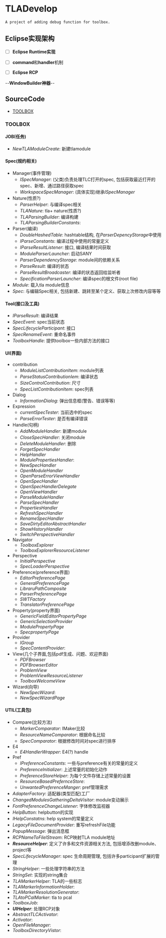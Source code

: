 # TLADevelop

`A project of adding debug function for toolbox.`

## Eclipse实现架构

- [ ] **Eclipse Runtime实现**

- [ ] **command**和**handler**机制

- [ ] **Eclipse RCP**

--**WindowBuilder神器**--

## SourceCode

- [TOOLBOX](###TOOLBOX)

### TOOLBOX

#### JOB(任务)

- *NewTLAModuleCreate*: 新建tlamodule

#### Spec(规约相关)

- Manager(事件管理)
  - *ISpecManager*: (父类)负责处理TLC打开的spec, 包括获取最近打开的spec、新增、通过路径获取spec
  - *WorkspaceSpecManager*: (具体实现)继承*ISpecManager*
- Nature(性质?)
  - *ParserHelper*: 与编译spec相关
  - *TLANature*: tla+ nature(性质?)
  - *TLAParsingBuilder*: 编译构建
  - *TLAParsingBuilderConstants*:
- Parser(编译)
  - *DoubleHashedTable*: hashtable结构, 在*ParserDepencyStorage*中使用
  - *IParseConstants*: 编译过程中使用的常量定义
  - *IParseResultListener*: 接口, 编译结果时间获取
  - *ModuleParserLauncher*: 启动SANY
  - *ParserDependencyStorage*: module间的依赖关系
  - *ParseResult*: 编译的状态
  - *ParseResultBroadcaster*: 编译的状态返回给监听者
  - *SpecificationParserLauncher*: 编译spec的根文件(root file)
- *Module*: 载入tla module信息
- *Spec*: 与编辑Spec相关, 包括新建、跳转至某个定义、获取上次修改内容等等
  
#### Tool(接口及工具)

  - *IParseResult*: 编译结果
  - *SpecEvent*: spec当前状态
  - *SpecLifecycleParticipant*: 接口
  - *SpecRenameEvent*: 重命名事件
  - *ToolboxHandle*: 提供toolbox一些内部方法的接口

#### UI(界面)

- contribution
  - *ModuleListContributionItem*: module列表
  - *ParseStatusContributionIem*: 编译状态
  - *SizeControlContribution*: 尺寸
  - *SpecListContributionItem*: spec列表
- Dialog
  - *InformationDialog*: 弹出信息框(警告、错误等等)
- Expression
  - *currentSpecTester*: 当前选中的spec
  - *ParseErrorTester*: 是否有编译错误
- Handle(句柄)
  - *AddModuleHandler*: 新建module
  - *CloseSpecHandler*: 关闭module
  - *DeleteModuleHandler*: 删除
  - *ForgetSpecHandler*
  - *HelpHandler*
  - *ModulePropertiesHandler*:
  - *NewSpecHandler*
  - *OpenModuleHandler*
  - *OpenParseErrorViewHandler*
  - *OpenSpecHandler*
  - *OpenSpecHandlerDelegate*
  - *OpenViewHandler*
  - *ParseModuleHandler*
  - *ParseSpecHandler*
  - *PropertiesHandler*
  - *RefreshSpecHandler*
  - *RenameSpecHandler*
  - *SaveDirtyEditorAbstractHandler*
  - *ShowHistoryHandler*
  - *SwitchPerspectiveHandler*
- Navigator
  - *ToolboxExplorer*
  - *ToolboxExplorerResourceListener*
- Perspective
  - *InitialPerspective*
  - *SpecLoaderPerspective*
- Preference(preference界面)
  - *EditorPreferencePage*
  - *GeneralPreferencePage*
  - *LibraruPathComposite*
  - *ParserPreferencePage*
  - *SWTFactory*
  - *TranslatorPreferencePage*
- Property(property界面)
  - *GenericFieldEditorPropertyPage*
  - *GenericSelectionProvider*
  - *ModulePropertyPage*
  - *SpecpropertyPage*
- Provider
  - *IGroup*
  - *SpecContentProvider*:
- View(几个子界面,包括pdf生成、问题、欢迎界面)
  - *PDFBrowser*
  - *PDFBrowserEditor*
  - *ProblemView*
  - *ProblemViewResourceListener*
  - *ToolboxWelcomeView*
- Wizard(向导)
  - *NewSpecWizard*:
  - *NewSpecWizardPage*

#### UTIL(工具包)

  - Compare(比较方法)
    - *MarkerComparator*: IMaker比较
    - *ResourceNameComparator*: 根据命名比较
    - *SpecComparator*: 根据修改时间对spec进行排序
  - E4
    - *E4HandlerWrapper*: E4(?) handle 
  - Pref
    - *IPreferenceConstants*: 一些与preference有关的常量的定义
    - *PreferenceInitializer*: 上述常量的初始化动作
    - *PreferenceStoreHelper*: 为每个文件存储上述常量的设置
    - *ResourceBasedPrefernceStore*: 
    - *UnwantedPreferenceManger*: pref管理需求
  - *AdapterFactory*: 适配器(类型匹配)工厂
  - *ChangedModulesGatheringDeltaVisitor*: module变动展示
  - *FontPreferenceChangeListener*: 字体修改监视器
  - *HelpButton*: helpbutton的实现
  - *IHelpConstatns*: help system的常量定义
  - *LegacyFileDocumentProvider*: 重写refreshFile功能
  - *PopupMessage*: 弹出消息框
  - *RCPNameToFilelStream*: RCP映射TLA module地址
  - ***ResourceHelper***: 定义了许多和文件资源相关方法, 包括增添改删module、project等
  - *SpecLifecycleManager*: spec 生命周期管理, 包括许多participant扩展的管理
  - *StringHelper*: 一些处理字符串的方法
  - *StringSet*: 实现的string集合
  - *TLAMarkerHelper*: TLA的一些标志
  - *TLAMarkerInformationHolder*: 
  - *TLAMarkerResolutionGenerator*: 
  - *TLAtoPCalMarker*: tla to pcal
  - *ToolboxJob*: 
  - ***UIHelper***: 处理RCP对象
- *AbstractTLCActivator*:
- *Activator*:
- *OpenFileManager*:
- *ToolboxDirectoryVistor*: